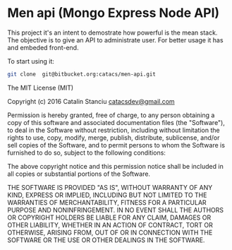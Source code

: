 # Men api (Mongo Express Node API)

This project it's an intent to demostrate how powerful is the mean stack. The objective is to give an API to administrate user. For better usage it has and embeded front-end.


To start using it:

```bash
git clone  git@bitbucket.org:catacs/men-api.git
```


The MIT License (MIT)

Copyright (c) 2016 Catalin Stanciu <catacsdev@gmail.com>

Permission is hereby granted, free of charge, to any person obtaining a copy
of this software and associated documentation files (the "Software"), to deal
in the Software without restriction, including without limitation the rights
to use, copy, modify, merge, publish, distribute, sublicense, and/or sell
copies of the Software, and to permit persons to whom the Software is
furnished to do so, subject to the following conditions:

The above copyright notice and this permission notice shall be included in all
copies or substantial portions of the Software.

THE SOFTWARE IS PROVIDED "AS IS", WITHOUT WARRANTY OF ANY KIND, EXPRESS OR
IMPLIED, INCLUDING BUT NOT LIMITED TO THE WARRANTIES OF MERCHANTABILITY,
FITNESS FOR A PARTICULAR PURPOSE AND NONINFRINGEMENT. IN NO EVENT SHALL THE
AUTHORS OR COPYRIGHT HOLDERS BE LIABLE FOR ANY CLAIM, DAMAGES OR OTHER
LIABILITY, WHETHER IN AN ACTION OF CONTRACT, TORT OR OTHERWISE, ARISING FROM,
OUT OF OR IN CONNECTION WITH THE SOFTWARE OR THE USE OR OTHER DEALINGS IN THE
SOFTWARE.
